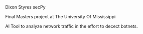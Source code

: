 Dixon Styres
secPy

Final Masters project at The University Of Mississippi

AI Tool to analyze network traffic in the effort to decect botnets.

